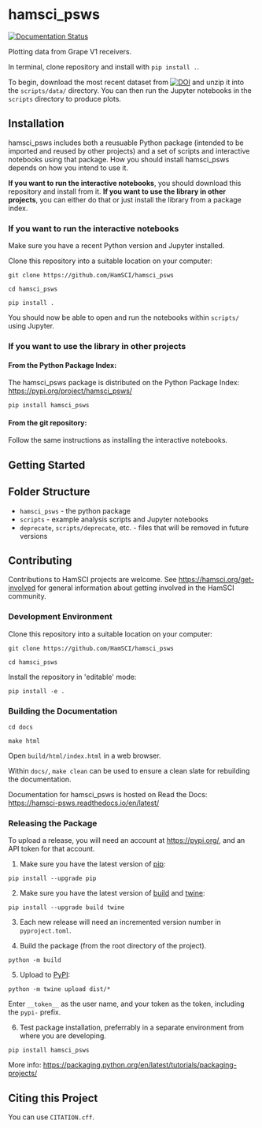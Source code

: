 # hamsci_psws

[![Documentation Status](https://readthedocs.org/projects/hamsci-psws/badge/?version=latest)](https://hamsci-psws.readthedocs.io/en/latest/?badge=latest)


Plotting data from Grape V1 receivers.

In terminal, clone repository and install with `pip install .`.

To begin, download the most recent dataset from [![DOI](https://zenodo.org/badge/DOI/10.5281/zenodo.6622112.svg)](https://doi.org/10.5281/zenodo.6622111) and unzip it into the `scripts/data/` directory. You can then run the Jupyter notebooks in the `scripts` directory to produce plots. 


## Installation

hamsci_psws includes both a reusuable Python package (intended to be imported and reused by other projects) and a set of scripts and interactive notebooks using that package. How you should install hamsci_psws depends on how you intend to use it.

**If you want to run the interactive notebooks**, you should download this repository and install from it. **If you want to use the library in other projects**, you can either do that or just install the library from a package index.

### If you want to run the interactive notebooks

Make sure you have a recent Python version and Jupyter installed.

Clone this repository into a suitable location on your computer:

`git clone https://github.com/HamSCI/hamsci_psws`

`cd hamsci_psws`

`pip install .`

You should now be able to open and run the notebooks within `scripts/` using Jupyter.

### If you want to use the library in other projects

#### From the Python Package Index:

The hamsci_psws package is distributed on the Python Package Index: https://pypi.org/project/hamsci_psws/

`pip install hamsci_psws`

#### From the git repository:

Follow the same instructions as installing the interactive notebooks.


## Getting Started


## Folder Structure

- `hamsci_psws` -  the python package
- `scripts` - example analysis scripts and Jupyter notebooks
- `deprecate`, `scripts/deprecate`, etc. - files that will be removed in future versions


## Contributing

Contributions to HamSCI projects are welcome. See https://hamsci.org/get-involved for general information about getting involved in the HamSCI community.

### Development Environment

Clone this repository into a suitable location on your computer:

`git clone https://github.com/HamSCI/hamsci_psws`

`cd hamsci_psws`

Install the repository in 'editable' mode:

`pip install -e .`

### Building the Documentation

`cd docs`

`make html`

Open `build/html/index.html` in a web browser.

Within `docs/`, `make clean` can be used to ensure a clean slate for rebuilding the documentation.


Documentation for hamsci_psws is hosted on Read the Docs: https://hamsci-psws.readthedocs.io/en/latest/



### Releasing the Package

To upload a release, you will need an account at https://pypi.org/, and an API token for that account.

1. Make sure you have the latest version of [pip](https://pip.pypa.io/en/stable/):

`pip install --upgrade pip`

2. Make sure you have the latest version of [build](https://pypa-build.readthedocs.io/en/stable/index.html) and [twine](https://twine.readthedocs.io/en/latest/):

`pip install --upgrade build twine`

3. Each new release will need an incremented version number in `pyproject.toml`.

4. Build the package (from the root directory of the project).

`python -m build`

5. Upload to [PyPI](https://pypi.org/):

`python -m twine upload dist/*`

Enter `__token__` as the user name, and your token as the token, including the `pypi-` prefix.

6. Test package installation, preferrably in a separate environment from where you are developing.

`pip install hamsci_psws`

More info: https://packaging.python.org/en/latest/tutorials/packaging-projects/


## Citing this Project

You can use `CITATION.cff`.
